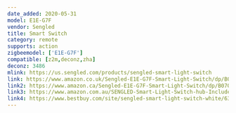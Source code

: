 ```yaml
---
date_added: 2020-05-31
model: E1E-G7F
vendor: Sengled
title: Smart Switch
category: remote
supports: action
zigbeemodel: ['E1E-G7F']
compatible: [z2m,deconz,zha]
deconz: 3486
mlink: https://us.sengled.com/products/sengled-smart-light-switch
link: https://www.amazon.co.uk/Sengled-E1E-G7F-Smart-Light-Switch/dp/B07QHDV5S4
link2: https://www.amazon.ca/Sengled-E1E-G7F-Smart-Light-Switch/dp/B07QHDV5S4
link3: https://www.amazon.com.au/SENGLED-Smart-Light-Switch-hub-Included/dp/B084JH44TY/
link4: https://www.bestbuy.com/site/sengled-smart-light-switch-white/6340420.p?skuId=6340420&intl=nosplash
---
```

